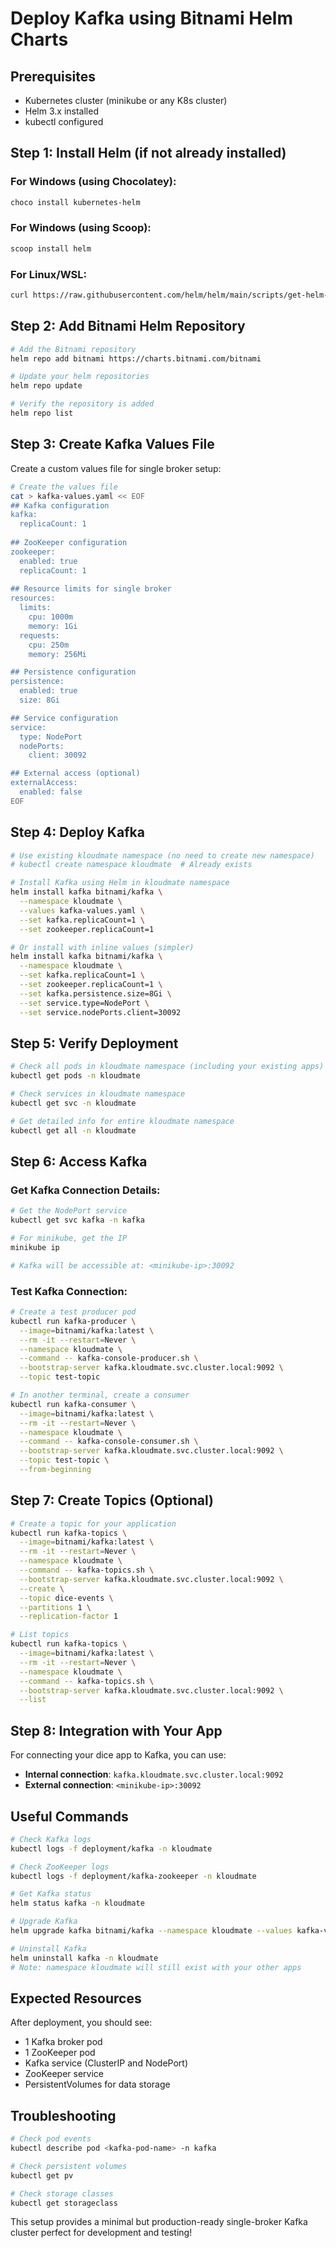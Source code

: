 # Deploy Kafka using Bitnami Helm Charts

## Prerequisites

- Kubernetes cluster (minikube or any K8s cluster)
- Helm 3.x installed
- kubectl configured

## Step 1: Install Helm (if not already installed)

### For Windows (using Chocolatey):

```bash
choco install kubernetes-helm
```

### For Windows (using Scoop):

```bash
scoop install helm
```

### For Linux/WSL:

```bash
curl https://raw.githubusercontent.com/helm/helm/main/scripts/get-helm-3 | bash
```

## Step 2: Add Bitnami Helm Repository

```bash
# Add the Bitnami repository
helm repo add bitnami https://charts.bitnami.com/bitnami

# Update your helm repositories
helm repo update

# Verify the repository is added
helm repo list
```

## Step 3: Create Kafka Values File

Create a custom values file for single broker setup:

```bash
# Create the values file
cat > kafka-values.yaml << EOF
## Kafka configuration
kafka:
  replicaCount: 1
  
## ZooKeeper configuration  
zookeeper:
  enabled: true
  replicaCount: 1
  
## Resource limits for single broker
resources:
  limits:
    cpu: 1000m
    memory: 1Gi
  requests:
    cpu: 250m
    memory: 256Mi

## Persistence configuration
persistence:
  enabled: true
  size: 8Gi

## Service configuration
service:
  type: NodePort
  nodePorts:
    client: 30092

## External access (optional)
externalAccess:
  enabled: false
EOF
```

## Step 4: Deploy Kafka

```bash
# Use existing kloudmate namespace (no need to create new namespace)
# kubectl create namespace kloudmate  # Already exists

# Install Kafka using Helm in kloudmate namespace
helm install kafka bitnami/kafka \
  --namespace kloudmate \
  --values kafka-values.yaml \
  --set kafka.replicaCount=1 \
  --set zookeeper.replicaCount=1

# Or install with inline values (simpler)
helm install kafka bitnami/kafka \
  --namespace kloudmate \
  --set kafka.replicaCount=1 \
  --set zookeeper.replicaCount=1 \
  --set kafka.persistence.size=8Gi \
  --set service.type=NodePort \
  --set service.nodePorts.client=30092
```

## Step 5: Verify Deployment

```bash
# Check all pods in kloudmate namespace (including your existing apps)
kubectl get pods -n kloudmate

# Check services in kloudmate namespace
kubectl get svc -n kloudmate

# Get detailed info for entire kloudmate namespace
kubectl get all -n kloudmate
```

## Step 6: Access Kafka

### Get Kafka Connection Details:
```bash
# Get the NodePort service
kubectl get svc kafka -n kafka

# For minikube, get the IP
minikube ip

# Kafka will be accessible at: <minikube-ip>:30092
```

### Test Kafka Connection:
```bash
# Create a test producer pod
kubectl run kafka-producer \
  --image=bitnami/kafka:latest \
  --rm -it --restart=Never \
  --namespace kloudmate \
  --command -- kafka-console-producer.sh \
  --bootstrap-server kafka.kloudmate.svc.cluster.local:9092 \
  --topic test-topic

# In another terminal, create a consumer
kubectl run kafka-consumer \
  --image=bitnami/kafka:latest \
  --rm -it --restart=Never \
  --namespace kloudmate \
  --command -- kafka-console-consumer.sh \
  --bootstrap-server kafka.kloudmate.svc.cluster.local:9092 \
  --topic test-topic \
  --from-beginning
```

## Step 7: Create Topics (Optional)

```bash
# Create a topic for your application
kubectl run kafka-topics \
  --image=bitnami/kafka:latest \
  --rm -it --restart=Never \
  --namespace kloudmate \
  --command -- kafka-topics.sh \
  --bootstrap-server kafka.kloudmate.svc.cluster.local:9092 \
  --create \
  --topic dice-events \
  --partitions 1 \
  --replication-factor 1

# List topics
kubectl run kafka-topics \
  --image=bitnami/kafka:latest \
  --rm -it --restart=Never \
  --namespace kloudmate \
  --command -- kafka-topics.sh \
  --bootstrap-server kafka.kloudmate.svc.cluster.local:9092 \
  --list
```

## Step 8: Integration with Your App

For connecting your dice app to Kafka, you can use:
- **Internal connection**: `kafka.kloudmate.svc.cluster.local:9092`
- **External connection**: `<minikube-ip>:30092`

## Useful Commands

```bash
# Check Kafka logs
kubectl logs -f deployment/kafka -n kloudmate

# Check ZooKeeper logs  
kubectl logs -f deployment/kafka-zookeeper -n kloudmate

# Get Kafka status
helm status kafka -n kloudmate

# Upgrade Kafka
helm upgrade kafka bitnami/kafka --namespace kloudmate --values kafka-values.yaml

# Uninstall Kafka
helm uninstall kafka -n kloudmate
# Note: namespace kloudmate will still exist with your other apps
```

## Expected Resources

After deployment, you should see:
- 1 Kafka broker pod
- 1 ZooKeeper pod  
- Kafka service (ClusterIP and NodePort)
- ZooKeeper service
- PersistentVolumes for data storage

## Troubleshooting

```bash
# Check pod events
kubectl describe pod <kafka-pod-name> -n kafka

# Check persistent volumes
kubectl get pv

# Check storage classes
kubectl get storageclass
```

This setup provides a minimal but production-ready single-broker Kafka cluster perfect for development and testing!
